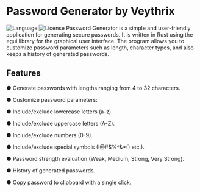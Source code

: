# Password Generator by Veythrix
![Language](https://img.shields.io/badge/License-AGPL-green)
![License](https://img.shields.io/badge/Language-Rust-orange)
Password Generator is a simple and user-friendly application for generating secure passwords. It is written in Rust using the egui library for the graphical user interface. The program allows you to customize password parameters such as length, character types, and also keeps a history of generated passwords.
## Features

 ● Generate passwords with lengths ranging from 4 to 32 characters.

 ●  Customize password parameters:

●  Include/exclude lowercase letters (a-z).

●  Include/exclude uppercase letters (A-Z).

●   Include/exclude numbers (0-9).

●   Include/exclude special symbols (!@#$%^&*() etc.).

● Password strength evaluation (Weak, Medium, Strong, Very Strong).

● History of generated passwords.

●  Copy password to clipboard with a single click.
